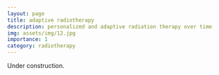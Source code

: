 ```yaml
---
layout: page
title: adaptive radiotherapy
description: personalized and adaptive radiation therapy over time
img: assets/img/12.jpg
importance: 1
category: radiotherapy
---
```


Under construction.
